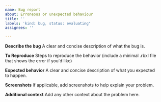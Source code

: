```yaml
---
name: Bug report
about: Erroneous or unexpected behaviour
title: ''
labels: 'kind: bug, status: evaluating'
assignees: ''

---
```


**Describe the bug**
A clear and concise description of what the bug is.

**To Reproduce**
Steps to reproduce the behavior (include a minimal .rbxl file that shows the error if you'd like)

**Expected behavior**
A clear and concise description of what you expected to happen.

**Screenshots**
If applicable, add screenshots to help explain your problem.

**Additional context**
Add any other context about the problem here.
